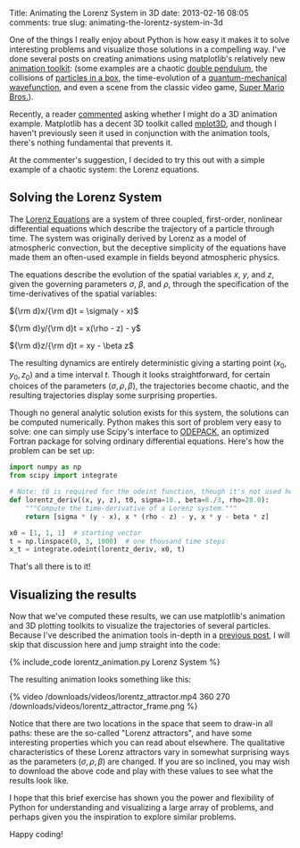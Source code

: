 Title: Animating the Lorenz System in 3D
date: 2013-02-16 08:05
comments: true
slug: animating-the-lorentz-system-in-3d

<!-- PELICAN_BEGIN_SUMMARY -->
One of the things I really enjoy about Python is how easy it makes it to solve
interesting problems and visualize those solutions in a compelling way. I've
done several posts on creating animations using matplotlib's relatively new
[animation toolkit](http://matplotlib.sourceforge.net/api/animation_api.html):
(some examples are a chaotic
[double pendulum](/blog/2012/08/18/matplotlib-animation-tutorial/),
the collisions of
[particles in a box](/blog/2012/08/18/matplotlib-animation-tutorial/),
the time-evolution of a
[quantum-mechanical wavefunction](/blog/2012/09/05/quantum-python/),
and even a scene from the classic video game,
[Super Mario Bros.](/blog/2013/01/13/hacking-super-mario-bros-with-python/)).

Recently, a reader [commented](/blog/2012/08/18/matplotlib-animation-tutorial/#comment-799781196) asking whether I might do a 3D animation example.  Matplotlib
has a decent 3D toolkit called
[mplot3D](http://matplotlib.org/mpl_toolkits/mplot3d/index.html),
and though I haven't previously seen it used in conjunction with the
animation tools, there's nothing fundamental that prevents it.

At the commenter's suggestion, I decided to try this out with a simple
example of a chaotic system: the Lorenz equations.

<!-- PELICAN_END_SUMMARY -->

## Solving the Lorenz System ##
The [Lorenz Equations](http://en.wikipedia.org/wiki/Lorenz_system) are a
system of three coupled, first-order, nonlinear differential equations
which describe the trajectory of a particle through time.
The system was originally derived by Lorenz as a model
of atmospheric convection, but the deceptive simplicity
of the equations have made them an often-used example in fields beyond
atmospheric physics.

The equations describe the evolution of the spatial variables $x$, $y$,
and $z$, given the governing parameters $\sigma$, $\beta$, and $\rho$,
through the specification of the time-derivatives of the spatial variables:

${\rm d}x/{\rm d}t = \sigma(y - x)$

${\rm d}y/{\rm d}t = x(\rho - z) - y$

${\rm d}z/{\rm d}t = xy - \beta z$

The resulting dynamics are entirely deterministic giving a starting point
$(x_0, y_0, z_0)$ and a time interval $t$.  Though it looks straightforward,
for certain choices of the parameters $(\sigma, \rho, \beta)$, the
trajectories become chaotic, and the resulting trajectories display some
surprising properties.

Though no general analytic solution exists for this system, the solutions
can be computed numerically.
Python makes this sort of problem very easy to solve: one can
simply use Scipy's interface to
[ODEPACK](https://computation.llnl.gov/casc/odepack/odepack_home.html),
an optimized Fortran package for solving ordinary differential equations.
Here's how the problem can be set up:

``` python
import numpy as np
from scipy import integrate

# Note: t0 is required for the odeint function, though it's not used here.
def lorentz_deriv((x, y, z), t0, sigma=10., beta=8./3, rho=28.0):
    """Compute the time-derivative of a Lorenz system."""
    return [sigma * (y - x), x * (rho - z) - y, x * y - beta * z]

x0 = [1, 1, 1]  # starting vector
t = np.linspace(0, 3, 1000)  # one thousand time steps
x_t = integrate.odeint(lorentz_deriv, x0, t)
```

That's all there is to it!

## Visualizing the results ##
Now that we've computed these results, we can use matplotlib's
animation and 3D plotting toolkits
to visualize the trajectories of several particles.  Because
I've described the animation tools in-depth in a
[previous post](/blog/2012/08/18/matplotlib-animation-tutorial/),
I will skip that discussion here and jump straight into the code:

{% include_code lorentz_animation.py Lorenz System %}

The resulting animation looks something like this:

{% video /downloads/videos/lorentz_attractor.mp4 360 270 /downloads/videos/lorentz_attractor_frame.png %}

Notice that there are two locations in the space that seem to draw-in all
paths: these are the so-called "Lorenz attractors", and have some interesting
properties which you can read about elsewhere.  The qualitative
characteristics of these Lorenz attractors
vary in somewhat surprising ways as the parameters
$(\sigma, \rho, \beta)$ are changed.  If you are so inclined, you may
wish to download the above code and play with these values to see what
the results look like.

I hope that this brief exercise has shown you the power and flexibility of
Python for understanding and visualizing a large array of problems, and
perhaps given you the inspiration to explore similar problems.

Happy coding!